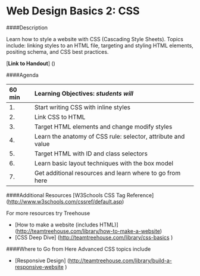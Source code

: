 Web Design Basics 2: CSS
=================

####Description

Learn how to style a website with CSS (Cascading Style Sheets). Topics include: linking styles to an HTML file, targeting and styling HTML elements, positing schema, and CSS best practices.

[**Link to Handout**]
()

####Agenda

|60 min| **Learning Objectives:** *students will* |
|:---------------|:-----------------|
| 1. | Start writing CSS with inline styles |
| 2. | Link CSS to HTML |
| 3. | Target HTML elements and change modify styles |
| 4. | Learn the anatomy of CSS rule: selector, attribute and value |
| 5. | Target HTML with ID and class selectors |
| 6. | Learn basic layout techniques with the box model  |
| 7. | Get additional resources and learn where to go from here |

####Additional Resources
[W3Schools CSS Tag Reference] (http://www.w3schools.com/cssref/default.asp)

For more resources try Treehouse
- [How to make a website (includes HTML)] (http://teamtreehouse.com/library/how-to-make-a-website)
- [CSS Deep Dive] (http://teamtreehouse.com/library/css-basics )

####Where to Go from Here
Advanced CSS topics include
- [Responsive Design] (http://teamtreehouse.com/library/build-a-responsive-website )

